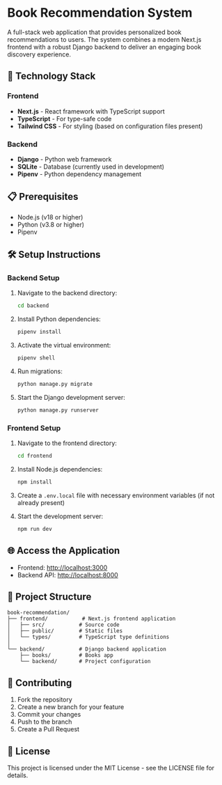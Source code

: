 # Book Recommendation System

A full-stack web application that provides personalized book recommendations to users. The system combines a modern Next.js frontend with a robust Django backend to deliver an engaging book discovery experience.

## 🚀 Technology Stack

### Frontend
- **Next.js** - React framework with TypeScript support
- **TypeScript** - For type-safe code
- **Tailwind CSS** - For styling (based on configuration files present)

### Backend
- **Django** - Python web framework
- **SQLite** - Database (currently used in development)
- **Pipenv** - Python dependency management

## 📋 Prerequisites

- Node.js (v18 or higher)
- Python (v3.8 or higher)
- Pipenv

## 🛠️ Setup Instructions

### Backend Setup

1. Navigate to the backend directory:
   ```bash
   cd backend
   ```

2. Install Python dependencies:
   ```bash
   pipenv install
   ```

3. Activate the virtual environment:
   ```bash
   pipenv shell
   ```

4. Run migrations:
   ```bash
   python manage.py migrate
   ```

5. Start the Django development server:
   ```bash
   python manage.py runserver
   ```

### Frontend Setup

1. Navigate to the frontend directory:
   ```bash
   cd frontend
   ```

2. Install Node.js dependencies:
   ```bash
   npm install
   ```

3. Create a `.env.local` file with necessary environment variables (if not already present)

4. Start the development server:
   ```bash
   npm run dev
   ```

## 🌐 Access the Application

- Frontend: [http://localhost:3000](http://localhost:3000)
- Backend API: [http://localhost:8000](http://localhost:8000)

## 📁 Project Structure

```
book-recommendation/
├── frontend/           # Next.js frontend application
│   ├── src/           # Source code
│   ├── public/        # Static files
│   └── types/         # TypeScript type definitions
│
└── backend/           # Django backend application
    ├── books/         # Books app
    └── backend/       # Project configuration
```

## 🤝 Contributing

1. Fork the repository
2. Create a new branch for your feature
3. Commit your changes
4. Push to the branch
5. Create a Pull Request

## 📝 License

This project is licensed under the MIT License - see the LICENSE file for details. 